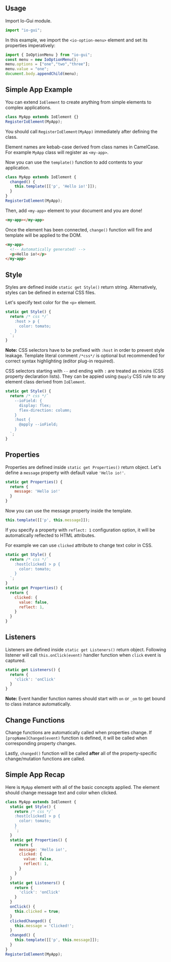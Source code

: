 ## Usage

Import Io-Gui module.

```javascript
import "io-gui";
```

In this example, we import the `<io-option-menu>` element and set its properties imperatively:

```javascript
import { IoOptionMenu } from "io-gui";
const menu = new IoOptionMenu();
menu.options = ["one","two","three"];
menu.value = "one";
document.body.appendChild(menu);
```

## Simple App Example

You can extend `IoElement` to create anything from simple elements to complex applications.

```javascript
class MyApp extends IoElement {}
RegisterIoElement(MyApp);
```
You should call `RegisterIoElement(MyApp)` immediately after defining the class.

Element names are kebab-case derived from class names in CamelCase. For example `MyApp` class will register as `<my-app>`.

Now you can use the `template()` function to add contents to your application.

```javascript
class MyApp extends IoElement {
  changed() {
    this.template([['p', 'Hello io!']]);
  }
}
RegisterIoElement(MyApp);
```

Then, add `<my-app>` element to your document and you are done!

```html
<my-app></my-app>
```

Once the element has been connected, `change()` function will fire and template will be applied to the DOM.

```html
<my-app>
  <!-- Automatically generated! -->
  <p>Hello io!</p>
</my-app>
```

## Style

Styles are defined inside `static get Style()` return string. Alternatively, styles can be defined in external CSS files.

Let's specify text color for the `<p>` element.

```javascript
static get Style() {
  return /* css */`
    :host > p {
      color: tomato;
    }
  `;
}
```

**Note:** CSS selectors have to be prefixed with `:host` in order to prevent style leakage. Template literal comment `/*css*/` is optional but recommended for correct syntax highlighting (editor plug-in required).

CSS selectors starting with `--` and ending with `:` are treated as mixins (CSS property declaration lists). They can be appied using `@apply` CSS rule to any element class derived from `IoElement`.

```javascript
static get Style() {
  return /* css */`
    --ioField: {
      display: flex;
      flex-direction: column;
    }
    :host {
      @apply --ioField;
    }
  `;
}
```

## Properties

Properties are defined inside `static get Properties()` return object. Let's define a `message` property with default value `'Hello io!'`.

```javascript
static get Properties() {
  return {
    message: 'Hello io!'
  }
}
```

Now you can use the message property inside the template.

```javascript
this.template([['p', this.message]]);
```

If you specify a property with `reflect: 1` configuration option, it will be automatically reflected to HTML attributes.

For example we can use `clicked` attribute to change text color in CSS.

```javascript
static get Style() {
  return /* css */`
    :host[clicked] > p {
      color: tomato;
    }
  `;
}
static get Properties() {
  return {
    clicked: {
      value: false,
      reflect: 1,
    }
  }
}
```

## Listeners

Listeners are defined inside `static get Listeners()` return object. Following listener will call `this.onClick(event)` handler function when `click` event is captured.

```javascript
static get Listeners() {
  return {
    'click': 'onClick'
  }
}
```

**Note:** Event handler function names should start with `on` or `_on` to get bound to class instance automatically.

## Change Functions

Change functions are automatically called when properties change. If `[propName]Changed(event)` function is defined, it will be called when corresponding property changes.

Lastly, `changed()` function will be called **after** all of the property-specific change/mutation functions are called.

## Simple App Recap

Here is `MyApp` element with all of the basic concepts applied. The element should change message text and color when clicked.

```javascript
class MyApp extends IoElement {
  static get Style() {
    return /* css */`
    :host[clicked] > p {
      color: tomato;
    }
    `;
  }
  static get Properties() {
    return {
      message: 'Hello io!',
      clicked: {
        value: false,
        reflect: 1,
      }
    }
  }
  static get Listeners() {
    return {
      'click': 'onClick'
    }
  }
  onClick() {
    this.clicked = true;
  }
  clickedChanged() {
    this.message = 'Clicked!';
  }
  changed() {
    this.template([['p', this.message]]);
  }
}
RegisterIoElement(MyApp);
```

<!-- > Continue reading [advanced usage](#doc=learn-more#creating-elements) or check out the [included elements](#doc=elements-core#IoItem). -->

